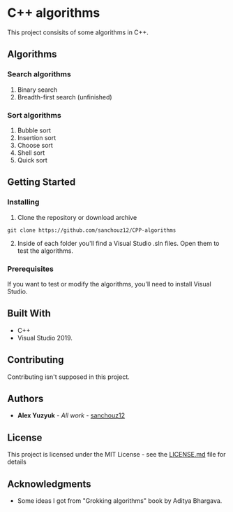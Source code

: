 # C++ algorithms

This project consisits of some algorithms in C++.

## Algorithms

### Search algorithms

1. Binary search
2. Breadth-first search (unfinished)

### Sort algorithms

1. Bubble sort
2. Insertion sort
3. Choose sort
4. Shell sort
5. Quick sort

## Getting Started

### Installing

1. Clone the repository or download archive
```
git clone https://github.com/sanchouz12/CPP-algorithms
```
2. Inside of each folder you'll find a Visual Studio .sln files. Open them to test the algorithms.

### Prerequisites

If you want to test or modify the algorithms, you'll need to install Visual Studio.

## Built With

* C++
* Visual Studio 2019.

## Contributing

Contributing isn't supposed in this project.

## Authors

* **Alex Yuzyuk** - *All work* - [sanchouz12](https://github.com/sanchouz12)

## License

This project is licensed under the MIT License - see the [LICENSE.md](LICENSE.md) file for details

## Acknowledgments

* Some ideas I got from "Grokking algorithms" book by Aditya Bhargava.
